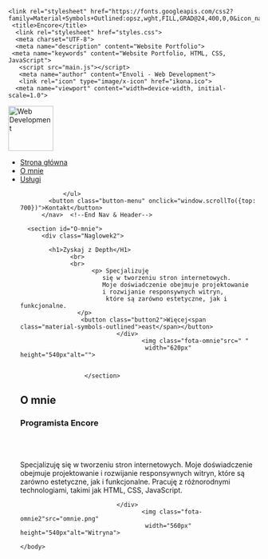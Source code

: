 <!DOCTYPE html>
<html>

<head>

    <link rel="stylesheet" href="https://fonts.googleapis.com/css2?family=Material+Symbols+Outlined:opsz,wght,FILL,GRAD@24,400,0,0&icon_names=east">
     <title>Encore</title>
      <link rel="stylesheet" href="styles.css">
      <meta charset="UTF-8">
      <meta name="description" content="Website Portfolio">
     <meta name="keywords" content="Website Portfolio, HTML, CSS, JavaScript">
       <script src="main.js"></script>
       <meta name="author" content="Envoli - Web Development">
       <link rel="icon" type="image/x-icon" href="ikona.ico">
      <meta name="viewport" content="width=device-width, initial-scale=1.0">

</head>

<body>

<nav> <!--Nav & Header--> 
  <div class="logo">
      <a href="index.html"><img src="logo.png" style="width: 90px; height: 90px;" alt="Web Development"></a>
          </div>
              <ul> <!--Nav-->
                   <li><a href ="index.html">Strona główna</a></li>
                    <li><a href ="#O-mnie2">O mnie</a></li>
                      <li><a href ="">Usługi</a></li>
        
             
                </ul>
            <button class="button-menu" onclick="window.scrollTo({top: 700})">Kontakt</button>
          </nav>  <!--End Nav & Header--> 
                                                            





<!--O mnie--> 

      <section id="O-mnie"> 
          <div class="Naglowek2">

            <h1>Zyskaj z Depth</H1>
                  <br>
                  <br>
                        <p> Specjalizuję
                           się w tworzeniu stron internetowych.
                           Moje doświadczenie obejmuje projektowanie 
                           i rozwijanie responsywnych witryn,
                            które są zarówno estetyczne, jak i funkcjonalne. 
                    </p>
                     <button class="button2">Więcej<span class="material-symbols-outlined">east</span></button>
                               </div>
                                      <img class="fota-omnie"src=" "
                                       width="620px" height="540px"alt="">
                                    
                
                      </section>  

<!--End O mnie--> 

  <section id="O-mnie2"> 
          <div class="Naglowek2">
       <h2>O mnie</h2>
            <h1>Programista Encore</H1>
            <br>
                  <br>
                      <p> Specjalizuję
                           się w tworzeniu stron internetowych.
                           Moje doświadczenie obejmuje projektowanie 
                           i rozwijanie responsywnych witryn,
                            które są zarówno estetyczne, jak i funkcjonalne. 
                            Pracuję z różnorodnymi technologiami,
                             takimi jak HTML, CSS, JavaScript.</p>
                    
                               </div>
                                      <img class="fota-omnie2"src="omnie.png"
                                       width="560px" height="540px"alt="Witryna">
                
</section>  

<section id="sekcja3">
  <dic class="cards">
    <div></div>
    <div></div>
    <div></div>
  </dic>
</section>





    </body>
  

</html>
